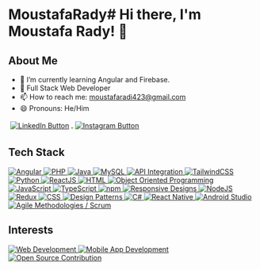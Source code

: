 # MoustafaRady# Hi there, I'm Moustafa Rady! 👋

## About Me
- 🌱 I’m currently learning Angular and Firebase.
- 💼 Full Stack Web Developer
- 📫 How to reach me: [moustafaradi423@gmail.com](mailto:moustafaradi423@gmail.com)
- 😄 Pronouns: He/Him


<a href="https://www.linkedin.com/in/moustafa-radi-92737225a" target="_blank">
  <img src="https://img.shields.io/badge/LinkedIn-Connect-blue?style=for-the-badge&logo=linkedin" alt="LinkedIn Button" style="vertical-align:middle;margin:4px">
</a>

<a href="https://www.instagram.com/moustafa_radi_/" target="_blank">
  <img src="https://img.shields.io/badge/Instagram-Follow-blueviolet?style=for-the-badge&logo=instagram" alt="Instagram Button" style="vertical-align:middle;margin:4px">
</a>

## Tech Stack

<a href="https://angular.io/" target="_blank">
  <img src="https://img.shields.io/badge/Angular-DD0031?style=for-the-badge&logo=angular&logoColor=white" alt="Angular">
</a>
<a href="https://www.php.net/" target="_blank">
  <img src="https://img.shields.io/badge/PHP-777BB4?style=for-the-badge&logo=php&logoColor=white" alt="PHP">
</a>
<a href="https://www.java.com/" target="_blank">
  <img src="https://img.shields.io/badge/Java-007396?style=for-the-badge&logo=java&logoColor=white" alt="Java">
</a>
<a href="https://www.mysql.com/" target="_blank">
  <img src="https://img.shields.io/badge/MySQL-4479A1?style=for-the-badge&logo=mysql&logoColor=white" alt="MySQL">
</a>
<a href="https://en.wikipedia.org/wiki/API" target="_blank">
  <img src="https://img.shields.io/badge/API_Integration-FF6F00?style=for-the-badge&logo=api&logoColor=white" alt="API Integration">
</a>
<a href="https://tailwindcss.com/" target="_blank">
  <img src="https://img.shields.io/badge/TailwindCSS-38B2AC?style=for-the-badge&logo=tailwind-css&logoColor=white" alt="TailwindCSS">
</a>
<a href="https://www.python.org/" target="_blank">
  <img src="https://img.shields.io/badge/Python-3776AB?style=for-the-badge&logo=python&logoColor=white" alt="Python">
</a>
<a href="https://reactjs.org/" target="_blank">
  <img src="https://img.shields.io/badge/ReactJS-61DAFB?style=for-the-badge&logo=react&logoColor=black" alt="ReactJS">
</a>
<a href="https://developer.mozilla.org/en-US/docs/Web/HTML" target="_blank">
  <img src="https://img.shields.io/badge/HTML-E34F26?style=for-the-badge&logo=html5&logoColor=white" alt="HTML">
</a>
<a href="https://en.wikipedia.org/wiki/Object-oriented_programming" target="_blank">
  <img src="https://img.shields.io/badge/Object_Oriented_Programming-FF6F00?style=for-the-badge&logo=oop&logoColor=white" alt="Object Oriented Programming">
</a>
<a href="https://www.javascript.com/" target="_blank">
  <img src="https://img.shields.io/badge/JavaScript-323330?style=for-the-badge&logo=javascript&logoColor=F7DF1E" alt="JavaScript">
</a>
<a href="https://www.typescriptlang.org/" target="_blank">
  <img src="https://img.shields.io/badge/TypeScript-007ACC?style=for-the-badge&logo=typescript&logoColor=white" alt="TypeScript">
</a>
<a href="https://www.npmjs.com/" target="_blank">
  <img src="https://img.shields.io/badge/npm-CB3837?style=for-the-badge&logo=npm&logoColor=white" alt="npm">
</a>
<a href="https://en.wikipedia.org/wiki/Responsive_web_design" target="_blank">
  <img src="https://img.shields.io/badge/Responsive_Designs-007ACC?style=for-the-badge&logo=responsive-design&logoColor=white" alt="Responsive Designs">
</a>
<a href="https://nodejs.org/" target="_blank">
  <img src="https://img.shields.io/badge/NodeJS-339933?style=for-the-badge&logo=node.js&logoColor=white" alt="NodeJS">
</a>
<a href="https://redux.js.org/" target="_blank">
  <img src="https://img.shields.io/badge/Redux-764ABC?style=for-the-badge&logo=redux&logoColor=white" alt="Redux">
</a>
<a href="https://developer.mozilla.org/en-US/docs/Web/CSS" target="_blank">
  <img src="https://img.shields.io/badge/CSS-1572B6?style=for-the-badge&logo=css3&logoColor=white" alt="CSS">
</a>
<a href="https://en.wikipedia.org/wiki/Software_design_pattern" target="_blank">
  <img src="https://img.shields.io/badge/Design_Patterns-007ACC?style=for-the-badge&logo=design-patterns&logoColor=white" alt="Design Patterns">
</a>
<a href="https://learn.microsoft.com/en-us/dotnet/csharp/" target="_blank">
  <img src="https://img.shields.io/badge/C_Sharp-239120?style=for-the-badge&logo=c-sharp&logoColor=white" alt="C#">
</a>
<a href="https://reactnative.dev/" target="_blank">
  <img src="https://img.shields.io/badge/React_Native-61DAFB?style=for-the-badge&logo=react&logoColor=black" alt="React Native">
</a>
<a href="https://developer.android.com/studio" target="_blank">
  <img src="https://img.shields.io/badge/Android_Studio-3DDC84?style=for-the-badge&logo=android-studio&logoColor=white" alt="Android Studio">
</a>
<a href="https://www.atlassian.com/software/jira/guides/agile/what-is-agile" target="_blank">
  <img src="https://img.shields.io/badge/Agile_Methodologies_Scrum-0052CC?style=for-the-badge&logo=agile&logoColor=white" alt="Agile Methodologies / Scrum">
</a>



## Interests
<a href="https://developer.mozilla.org/en-US/docs/Learn" target="_blank">
  <img src="https://img.shields.io/badge/Web_Development-007ACC?style=for-the-badge&logo=web-development&logoColor=white" alt="Web Development">
</a>
<a href="https://developer.android.com/guide" target="_blank">
  <img src="https://img.shields.io/badge/Mobile_App_Development-3DDC84?style=for-the-badge&logo=android&logoColor=white" alt="Mobile App Development">
</a>
<a href="https://opensource.guide/" target="_blank">
  <img src="https://img.shields.io/badge/Open_Source_Contribution-4CAF50?style=for-the-badge&logo=opensource&logoColor=white" alt="Open Source Contribution">
</a>
